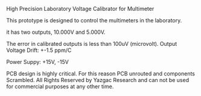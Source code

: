 High Precision Laboratory Voltage Calibrator for Multimeter


This prototype is designed to control the multimeters in the laboratory.

it has two outputs, 10.000V and 5.000V.

The error in calibrated outputs is less than 100uV (microvolt).
Output Voltage Drift: +-1.5 ppm/C

Power Suppy: +15V, -15V

PCB design is highly critical. For this reason PCB unrouted and components Scrambled.
All Rights Reserved by Yazgac Research and can not be used for commercial purposes at any other time.
